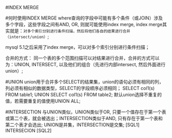 #INDEX MERGE

#何时使用INDEX MERGE
where查询的字段中可能有多个条件（或JOIN）涉及多个字段，这些字段之间有AND, OR, 则就可能使用index merge, index merge其实就是：`对多个索引分别进行条件扫描，然后将他们各自的结果进行合并（intersect/union）`;

mysql 5.1之后采用了index merge，可以对多个索引分别进行条件扫描；

合并的方式：
同一个表的多个范围扫描可以对结果进行合并，合并的方式可以为：UNION, INTERSECT, 以及他们的组合（先进行内部intersect, 然后外面进行union）;

#UNION
union用于合并多个SELECT的结果集，union的语句必须有相同的列，列必须有相似的数据类型，SELECT的字段顺序必须相同；
SELECT col1(s) FROM table1;
UNION
SELECT col1(s) FROM table2;
默认union选择不重复的值，若需要重复的值使用UNION ALL;

#INTERSECTION
与UNION类似，UNION类似于OR, 只要一个值存在于第一个表或第二个表，就会被选出；INTERSECTION类似于AND, 只有存在于第一个表和第二个表才会选出;
UNION是并集，INTERSECTION是交集;
[SQL1]
INTERSECION
[SQL2]




